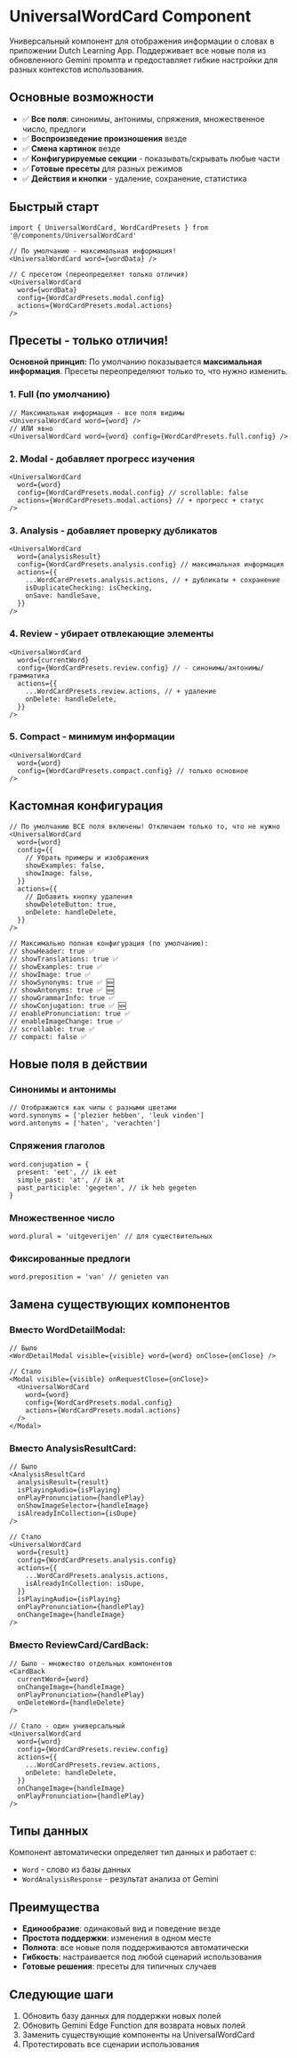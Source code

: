# UniversalWordCard Component

Универсальный компонент для отображения информации о словах в приложении Dutch Learning App. Поддерживает все новые поля из обновленного Gemini промпта и предоставляет гибкие настройки для разных контекстов использования.

## Основные возможности

- ✅ **Все поля**: синонимы, антонимы, спряжения, множественное число, предлоги
- ✅ **Воспроизведение произношения** везде
- ✅ **Смена картинок** везде
- ✅ **Конфигурируемые секции** - показывать/скрывать любые части
- ✅ **Готовые пресеты** для разных режимов
- ✅ **Действия и кнопки** - удаление, сохранение, статистика

## Быстрый старт

```tsx
import { UniversalWordCard, WordCardPresets } from '@/components/UniversalWordCard'

// По умолчанию - максимальная информация!
<UniversalWordCard word={wordData} />

// С пресетом (переопределяет только отличия)
<UniversalWordCard
  word={wordData}
  config={WordCardPresets.modal.config}
  actions={WordCardPresets.modal.actions}
/>
```

## Пресеты - только отличия!

**Основной принцип:** По умолчанию показывается **максимальная информация**. Пресеты переопределяют только то, что нужно изменить.

### 1. Full (по умолчанию)

```tsx
// Максимальная информация - все поля видимы
<UniversalWordCard word={word} />
// ИЛИ явно
<UniversalWordCard word={word} config={WordCardPresets.full.config} />
```

### 2. Modal - добавляет прогресс изучения

```tsx
<UniversalWordCard
  word={word}
  config={WordCardPresets.modal.config} // scrollable: false
  actions={WordCardPresets.modal.actions} // + прогресс + статус
/>
```

### 3. Analysis - добавляет проверку дубликатов

```tsx
<UniversalWordCard
  word={analysisResult}
  config={WordCardPresets.analysis.config} // максимальная информация
  actions={{
    ...WordCardPresets.analysis.actions, // + дубликаты + сохранение
    isDuplicateChecking: isChecking,
    onSave: handleSave,
  }}
/>
```

### 4. Review - убирает отвлекающие элементы

```tsx
<UniversalWordCard
  word={currentWord}
  config={WordCardPresets.review.config} // - синонимы/антонимы/грамматика
  actions={{
    ...WordCardPresets.review.actions, // + удаление
    onDelete: handleDelete,
  }}
/>
```

### 5. Compact - минимум информации

```tsx
<UniversalWordCard
  word={word}
  config={WordCardPresets.compact.config} // только основное
/>
```

## Кастомная конфигурация

```tsx
// По умолчанию ВСЕ поля включены! Отключаем только то, что не нужно
<UniversalWordCard
  word={word}
  config={{
    // Убрать примеры и изображения
    showExamples: false,
    showImage: false,
  }}
  actions={{
    // Добавить кнопку удаления
    showDeleteButton: true,
    onDelete: handleDelete,
  }}
/>

// Максимально полная конфигурация (по умолчанию):
// showHeader: true ✅
// showTranslations: true ✅
// showExamples: true ✅
// showImage: true ✅
// showSynonyms: true ✅ 🆕
// showAntonyms: true ✅ 🆕
// showGrammarInfo: true ✅
// showConjugation: true ✅ 🆕
// enablePronunciation: true ✅
// enableImageChange: true ✅
// scrollable: true ✅
// compact: false ✅
```

## Новые поля в действии

### Синонимы и антонимы

```tsx
// Отображаются как чипы с разными цветами
word.synonyms = ['plezier hebben', 'leuk vinden']
word.antonyms = ['haten', 'verachten']
```

### Спряжения глаголов

```tsx
word.conjugation = {
  present: 'eet', // ik eet
  simple_past: 'at', // ik at
  past_participle: 'gegeten', // ik heb gegeten
}
```

### Множественное число

```tsx
word.plural = 'uitgeverijen' // для существительных
```

### Фиксированные предлоги

```tsx
word.preposition = 'van' // genieten van
```

## Замена существующих компонентов

### Вместо WordDetailModal:

```tsx
// Было
<WordDetailModal visible={visible} word={word} onClose={onClose} />

// Стало
<Modal visible={visible} onRequestClose={onClose}>
  <UniversalWordCard
    word={word}
    config={WordCardPresets.modal.config}
    actions={WordCardPresets.modal.actions}
  />
</Modal>
```

### Вместо AnalysisResultCard:

```tsx
// Было
<AnalysisResultCard
  analysisResult={result}
  isPlayingAudio={isPlaying}
  onPlayPronunciation={handlePlay}
  onShowImageSelector={handleImage}
  isAlreadyInCollection={isDupe}
/>

// Стало
<UniversalWordCard
  word={result}
  config={WordCardPresets.analysis.config}
  actions={{
    ...WordCardPresets.analysis.actions,
    isAlreadyInCollection: isDupe,
  }}
  isPlayingAudio={isPlaying}
  onPlayPronunciation={handlePlay}
  onChangeImage={handleImage}
/>
```

### Вместо ReviewCard/CardBack:

```tsx
// Было - множество отдельных компонентов
<CardBack
  currentWord={word}
  onChangeImage={handleImage}
  onPlayPronunciation={handlePlay}
  onDeleteWord={handleDelete}
/>

// Стало - один универсальный
<UniversalWordCard
  word={word}
  config={WordCardPresets.review.config}
  actions={{
    ...WordCardPresets.review.actions,
    onDelete: handleDelete,
  }}
  onChangeImage={handleImage}
  onPlayPronunciation={handlePlay}
/>
```

## Типы данных

Компонент автоматически определяет тип данных и работает с:

- `Word` - слово из базы данных
- `WordAnalysisResponse` - результат анализа от Gemini

## Преимущества

- **Единообразие**: одинаковый вид и поведение везде
- **Простота поддержки**: изменения в одном месте
- **Полнота**: все новые поля поддерживаются автоматически
- **Гибкость**: настраивается под любой сценарий использования
- **Готовые решения**: пресеты для типичных случаев

## Следующие шаги

1. Обновить базу данных для поддержки новых полей
2. Обновить Gemini Edge Function для возврата новых полей
3. Заменить существующие компоненты на UniversalWordCard
4. Протестировать все сценарии использования
